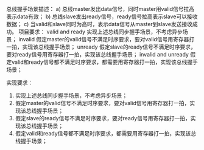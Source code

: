 总线握手场景描述：
a) 总线master发出data信号，同时master用valid信号拉高表示data有效； 
b) 总线slave发出ready信号，ready信号拉高表示slave可以接收数据；
c) 当valid和slave同时为高时，表示data信号从master到slave发送接收成功。 
项目要求：
valid and ready 实现上述总线同步握手场景，不考虑异步场景；
invalid 假定master的valid信号不满足时序要求，要对valid信号用寄存器打一拍，实现该总线握手场景；
unready 假定slave的ready信号不满足时序要求，要对ready信号用寄存器打一拍，实现该总线握手场景；
invalid and unready 假定valid和ready信号都不满足时序要求，都需要用寄存器打一拍，实现该总线握手场景；

实现要求：
1) 实现上述总线同步握手场景，不考虑异步场景；
2) 假定master的valid信号不满足时序要求，要对valid信号用寄存器打一拍，实现该总线握手场景；
3) 假定slave的ready信号不满足时序要求，要对ready信号用寄存器打一拍，实现该总线握手场景；
4) 假定valid和ready信号都不满足时序要求，都需要用寄存器打一拍，实现该总线握手场景；
